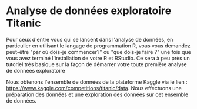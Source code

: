 # Analyse de données exploratoire Titanic

Pour ceux d'entre vous qui se lancent dans l'analyse de données, en particulier en utilisant le langage de programmation R, vous vous demandez peut-être "par où dois-je commencer?" ou "que dois-je faire ?" une fois que vous avez terminé l'installation de votre R et RStudio.  Ce sera à peu près un tutoriel très basique sur la façon de démarrer votre toute première analyse de données exploratoire

Nous obtenons l'ensemble de données de la plateforme Kaggle via le lien : https://www.kaggle.com/competitions/titanic/data. Nous effectuons une préparation des données et une exploration des données sur cet ensemble de données.
